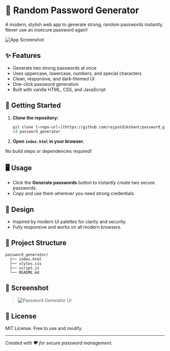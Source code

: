 # 🔐 Random Password Generator

A modern, stylish web app to generate strong, random passwords instantly. Never use an insecure password again!

![App Screenshot](screenshot.png)

## ✨ Features
- Generate two strong passwords at once
- Uses uppercase, lowercase, numbers, and special characters
- Clean, responsive, and dark-themed UI
- One-click password generation
- Built with vanilla HTML, CSS, and JavaScript

## 🚀 Getting Started

1. **Clone the repository:**
   ```bash
   git clone [<repo-url>](https://github.com/rajputdikshant/password_generator)
   cd password_generator
   ```
2. **Open `index.html` in your browser.**

No build steps or dependencies required!

## 🖥️ Usage
- Click the **Generate passwords** button to instantly create two secure passwords.
- Copy and use them wherever you need strong credentials.

## 🎨 Design
- Inspired by modern UI palettes for clarity and security.
- Fully responsive and works on all modern browsers.

## 📂 Project Structure
```
password_generator/
  ├── index.html
  ├── styles.css
  ├── script.js
  └── README.md
```

## 📸 Screenshot
> ![Password Generator UI](screenshot.png)

## 📝 License
MIT License. Free to use and modify.

---

*Created with ❤️ for secure password management.* 
